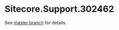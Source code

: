 # Sitecore.Support.302462

See [master branch](https://github.com/sitecoresupport/Sitecore.Support.302462) for details.